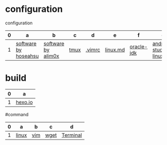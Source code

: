 # configuration
configuration

0|a|b|c|d|e|f|g
---|---|---|---|---|---|---|---
1|[software by hoseahsu](https://github.com/hoseahsu/configuration/blob/master/config/software.md)|[software by alim0x](https://github.com/hoseahsu/Awesome-Linux-Software-zh_CN/blob/master/README.md)|[tmux](https://github.com/hoseahsu/configuration/blob/master/config/tmux.md)|[.vimrc](https://github.com/hoseahsu/configuration/blob/master/config/.vimrc)|[linux.md](https://github.com/hoseahsu/configuration/blob/master/config/linux.md)|[oracle-jdk](https://github.com/hoseahsu/configuration/blob/master/config/oracle-jdk.md)|[android-studio-linux](https://github.com/hoseahsu/configuration/blob/master/config/android-studio-linux.md)

# build

0|a
---|---
1|[hexo.io](https://github.com/hoseahsu/configuration/blob/master/build/hexo.io.md)
[]()
[]()
[]()

#command


0|a|b|c|d
---|---|---|---|---
1|[linux](https://github.com/hoseahsu/configuration/blob/master/command/linux.md)|[vim](https://github.com/hoseahsu/configuration/blob/master/command/vim.md)|[wget](https://github.com/hoseahsu/configuration/blob/master/command/wget.md)|[Terminal](https://github.com/hoseahsu/configuration/blob/master/command/Terminal.md)
